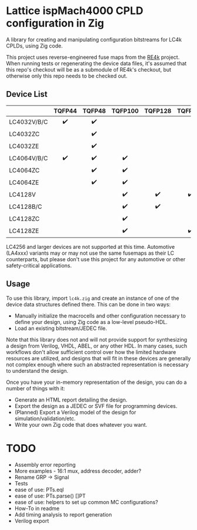 # Lattice ispMach4000 CPLD configuration in Zig

A library for creating and manipulating configuration bitstreams for LC4k CPLDs, using Zig code.

This project uses reverse-engineered fuse maps from the [RE4k](https://github.com/bcrist/re4k) project.  When running tests or regenerating the device data files, it's assumed that this repo's checkout will be as a submodule of RE4k's checkout, but otherwise only this repo needs to be checked out.

## Device List

|            |TQFP44|TQFP48|TQFP100|TQFP128|TQFP144|csBGA56|csBGA64|csBGA132|csBGA144|ucBGA64|ucBGA132|
|:-----------|:----:|:----:|:-----:|:-----:|:-----:|:-----:|:-----:|:------:|:------:|:-----:|:------:|
|LC4032V/B/C | ✔️  | ✔️   |       |       |       |       |       |        |        |       |        |
|LC4032ZC    |      | ✔️   |       |       |       | ✔️   |       |        |        |       |        |
|LC4032ZE    |      | ✔️   |       |       |       |       | ✔️   |        |        |       |        |
|LC4064V/B/C | ✔️  | ✔️   | ✔️    |       |       |       |       |        |        |       |        |
|LC4064ZC    |      | ✔️   | ✔️   |       |       | ✔️    |       | ✔️    |        |       |        |
|LC4064ZE    |      | ✔️   | ✔️   |       |       |       | ✔️    |        | ✔️    | ✔️    |        |
|LC4128V     |      |      | ✔️    | ✔️   | ✔️    |       |       |        |        |       |        |
|LC4128B/C   |      |      | ✔️    | ✔️   |       |       |       |        |        |       |        |
|LC4128ZC    |      |      | ✔️    |       |       |       |       | ✔️    |        |       |        |
|LC4128ZE    |      |      | ✔️    |       | ✔️   |       |       |        | ✔️     |       | ✔️    |

LC4256 and larger devices are not supported at this time.  Automotive (LA4xxx) variants may or may not
use the same fusemaps as their LC counterparts, but please don't use this project for any automotive or
other safety-critical applications.

## Usage

To use this library, import `lc4k.zig` and create an instance of one of the device data structures defined there.  This can be done in two ways:

* Manually initialize the macrocells and other configuration necessary to define your design, using Zig code as a low-level pseudo-HDL.
* Load an existing bitstream/JEDEC file.

Note that this library does not and will not provide support for synthesizing a design from Verilog, VHDL, ABEL, or any other HDL.  In many cases, such workflows don't allow sufficient control over how the limited hardware resources are utilized, and designs that will fit in these devices are generally not complex enough where such an abstracted representation is necessary to understand the design.

Once you have your in-memory representation of the design, you can do a number of things with it:

* Generate an HTML report detailing the design.
* Export the design as a JEDEC or SVF file for programming devices.
* (Planned) Export a Verilog model of the design for simulation/validation/etc.
* Write your own Zig code that does whatever you want.

# TODO
* Assembly error reporting
* More examples - 16:1 mux, address decoder, adder?
* Rename GRP -> Signal
* Tests
* ease of use: PTs.eql
* ease of use: PTs.parse() []PT
* ease of use: helpers to set up common MC configurations?
* How-To in readme
* Add timing analysis to report generation
* Verilog export
